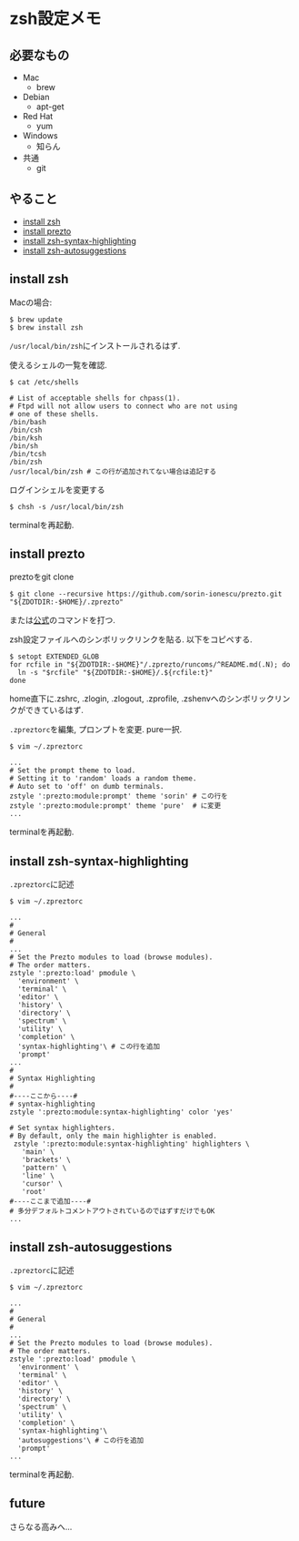 # zsh設定メモ

## 必要なもの
- Mac
    - brew
- Debian
    - apt-get
- Red Hat
    - yum
- Windows
    - 知らん
- 共通
    - git

## やること
- [install zsh](#install-zsh)
- [install prezto](#install-prezto)
- [install zsh-syntax-highlighting](#install-zsh-syntax-highlighting)
- [install zsh-autosuggestions](#install-zsh-autosuggestions)

## install zsh

Macの場合:

```
$ brew update
$ brew install zsh
```

`/usr/local/bin/zsh`にインストールされるはず.  

使えるシェルの一覧を確認.

```
$ cat /etc/shells

# List of acceptable shells for chpass(1).
# Ftpd will not allow users to connect who are not using
# one of these shells.
/bin/bash
/bin/csh
/bin/ksh
/bin/sh
/bin/tcsh
/bin/zsh
/usr/local/bin/zsh # この行が追加されてない場合は追記する
```

ログインシェルを変更する

```
$ chsh -s /usr/local/bin/zsh
```

terminalを再起動.

## install prezto

preztoをgit clone

```
$ git clone --recursive https://github.com/sorin-ionescu/prezto.git "${ZDOTDIR:-$HOME}/.zprezto"
```

または[公式](https://github.com/sorin-ionescu/prezto)のコマンドを打つ.

zsh設定ファイルへのシンボリックリンクを貼る. 以下をコピペする.

```
$ setopt EXTENDED_GLOB
for rcfile in "${ZDOTDIR:-$HOME}"/.zprezto/runcoms/^README.md(.N); do
  ln -s "$rcfile" "${ZDOTDIR:-$HOME}/.${rcfile:t}"
done
```

home直下に.zshrc, .zlogin, .zlogout, .zprofile, .zshenvへのシンボリックリンクができているはず.

`.zpreztorc`を編集, プロンプトを変更. pure一択.

```
$ vim ~/.zpreztorc

...
# Set the prompt theme to load.
# Setting it to 'random' loads a random theme.
# Auto set to 'off' on dumb terminals.
zstyle ':prezto:module:prompt' theme 'sorin' # この行を
zstyle ':prezto:module:prompt' theme 'pure'  # に変更
...
```

terminalを再起動.

## install zsh-syntax-highlighting

`.zpreztorc`に記述
```
$ vim ~/.zpreztorc

...
#
# General
#
...
# Set the Prezto modules to load (browse modules).
# The order matters.
zstyle ':prezto:load' pmodule \
  'environment' \
  'terminal' \
  'editor' \
  'history' \
  'directory' \
  'spectrum' \
  'utility' \
  'completion' \
  'syntax-highlighting'\ # この行を追加
  'prompt'
...
#
# Syntax Highlighting
#
#----ここから----#
# syntax-highlighting
zstyle ':prezto:module:syntax-highlighting' color 'yes'

# Set syntax highlighters.
# By default, only the main highlighter is enabled.
 zstyle ':prezto:module:syntax-highlighting' highlighters \
   'main' \
   'brackets' \
   'pattern' \
   'line' \
   'cursor' \
   'root'
#----ここまで追加----#
# 多分デフォルトコメントアウトされているのではずすだけでもOK
...
```

## install zsh-autosuggestions

`.zpreztorc`に記述
```
$ vim ~/.zpreztorc

...
#
# General
#
...
# Set the Prezto modules to load (browse modules).
# The order matters.
zstyle ':prezto:load' pmodule \
  'environment' \
  'terminal' \
  'editor' \
  'history' \
  'directory' \
  'spectrum' \
  'utility' \
  'completion' \
  'syntax-highlighting'\
  'autosuggestions'\ # この行を追加
  'prompt'
...
```

terminalを再起動.

## future
さらなる高みへ...

